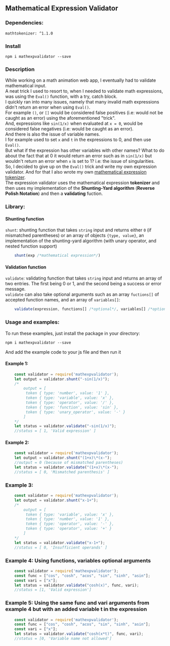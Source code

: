 ## Mathematical Expression Validator 
### Dependencies: 
	mathtokenizer: ^1.1.0

### Install 
	npm i mathexpvalidator --save

### Description

While working on a math animation web app, I eventually had to validate mathematical input.  
A neat trick I used to resort to, when I needed to validate math expressions, was using the `Eval()` function, with a try, catch block.  
I quickly ran into many issues, namely that many invalid math expressions didn't return an error when using `Eval()`.  
For example `()`, or `[]` would be considered false positives (i.e: would not be caught as an error) using the aforementioned "trick".  
And, expressions like `sin(1/x)` when evaluated at `x = 0`, would be considered false negatives (i.e: would be caught as an error).   
And there is also the issue of variable names.   
I for example used to set `x` and `t` in the expressions to 0, and then use `Eval()`.  
But what if the expression has other variables with other names? What to do about the fact that at 0 it would return an error such as in `sin(1/x)` but wouldn't return an error when `x` is set to 1?
i.e: the issue of singularities.  
So, I decided to give up on the `Eval()` trick and write my own expression validator. And for that I also wrote my own [mathematical expression tokenizer](https://github.com/ilyastouyle/mathTokenizer).  
The expression validator uses the mathematical expression **tokenizer** and then uses my implementation of the **Shunting-Yard algorithm** (__Reverse Polish Notation__) and then a **validating** fuction.  

### Library:

#### Shunting function
	
`shunt`: shunting function that takes `string` input and returns either `0` (if mismatched parentheses) or an array of objects `{type, value}`, an implementation of the shunting-yard algorithm (with unary operator, and nested function support)  

```js
	shunt(exp /*mathematical expression*/) 
```
#### Validation function

`validate`: validating function that takes `string` input and returns an array of two entries. The first being 0 or 1, and the second being a success or error message.     
`validate` can also take optional arguments such as an array `fuctions[]` of accepted function names, and an array of `variables[]`:  

```js
	validate(expression, functions[] /*optional*/, variables[] /*optional*/)
```
### Usage and examples:
To run these examples, just install the package in your directory:

	npm i mathexpvalidator --save

And add the example code to your js file and then run it

#### Example 1:
```js
	const validator = require('mathexpvalidator');
	let output = validator.shunt("-sin(1/x)");
	/*
		output = [
		 token { type: 'number', value: '1' },
      	 token { type: 'variable', value: 'x' },
      	 token { type: 'operator', value: '/' },
      	 token { type: 'function', value: 'sin' },
      	 token { type: 'unary_operator', value: '-' }
    	]
	*/
	let status = validator.validate("-sin(1/x)");
	//status = [ 1, 'Valid expression' ]
```
#### Example 2:
```js
	const validator = require('mathexpvalidator');
	let output = validator.shunt("(1+x)\*(x-");
	//output = 0 (because of mismatched parentheses)
	let status = validator.validate("(1+x)\*(x-");
	//status = [ 0, 'Mismatched parenthesis' ]
```
### Example 3: 
```js
	const validator = require('mathexpvalidator');
	let output = validator.shunt("x-1+");
	/*
		output = [
      	 token { type: 'variable', value: 'x' },
      	 token { type: 'number', value: '1' },
		 token { type: 'operator', value: '-' },
		 token { type: 'operator', value: '+' }
    	]
	*/
	let status = validator.validate("x-1+");
	//status = [ 0, 'Insufficient operands' ]
```
### Example 4: __Using functions, variables optional arguments__
```js
	const validator = require('mathexpvalidator');
	const func = ["cos", "cosh", "acos", "sin", "sinh", "asin"];
	const vari = ["x"];
	let status = validator.validate("cosh(x)", func, vari);
	//status = [1, 'Valid expression']
```
### Example 5: Using the same func and vari arguments from example 4 but with an added variable t in the expression
```js
	const validator = require('mathexpvalidator');
	const func = ["cos", "cosh", "acos", "sin", "sinh", "asin"];
	const vari = ["x"];
	let status = validator.validate("cosh(x*t)", func, vari);
	//status = [0, 'Variable name not allowed']
```